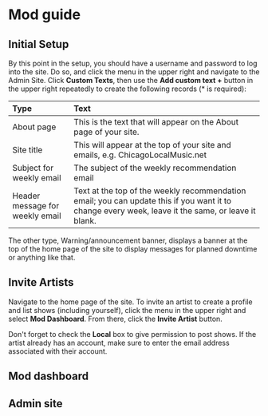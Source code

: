 # Mod guide

## Initial Setup

By this point in the setup, you should have a username and password to log into
the site. Do so, and click the menu in the upper right and navigate to the Admin
Site. Click **Custom Texts**, then use the **Add custom text +** button in the upper
right repeatedly to create the following records (* is required):

| Type                            | Text                                                                            |
|:--------------------------------|:--------------------------------------------------------------------------------|
| About page                      | This is the text that will appear on the About page of your site.               |
| Site title                      | This will appear at the top of your site and emails, e.g. ChicagoLocalMusic.net |
| Subject for weekly email        | The subject of the weekly recommendation email                                  |
| Header message for weekly email | Text at the top of the weekly recommendation email; you can update this if you want it to change every week, leave it the same, or leave it blank. |

The other type, Warning/announcement banner, displays a banner at the top of the home page of the site to display messages for planned downtime or anything like that.

## Invite Artists

Navigate to the home page of the site. To invite an artist to create a profile
and list shows (including yourself), click the menu in the upper right and
select **Mod Dashboard**. From there, click the **Invite Artist** button. 

Don't forget to check the **Local** box to give permission to post shows. If the
artist already has an account, make sure to enter the email address associated
with their account.


## Mod dashboard


## Admin site
